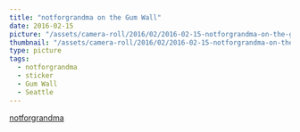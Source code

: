 ```yaml
---
title: "notforgrandma on the Gum Wall"
date: 2016-02-15
picture: "/assets/camera-roll/2016/02/2016-02-15-notforgrandma-on-the-gum-wall/20160216_013812069_iOS.jpg"
thumbnail: "/assets/camera-roll/2016/02/2016-02-15-notforgrandma-on-the-gum-wall/20160216_013812069_iOS-thumbnail.jpg"
type: picture
tags:
  - notforgrandma
  - sticker
  - Gum Wall
  - Seattle
---
```

[notforgrandma](https://notforgrandma.bigcartel.com/)